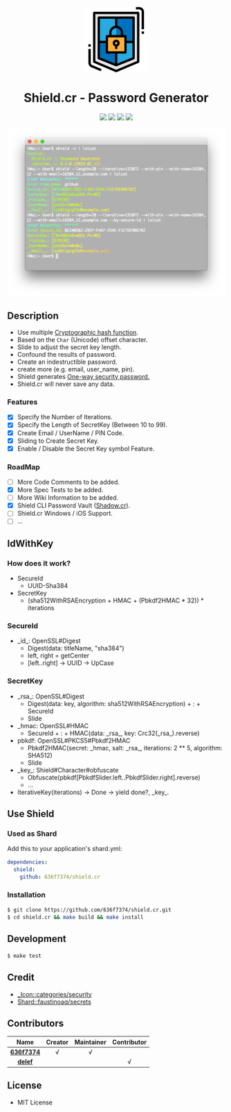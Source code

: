<div align = "center"><img src="images/icon.png" width="150" height="150" /></div>

<div align = "center">
  <h1>Shield.cr - Password Generator</h1>
</div>

<p align="center">
  <a href="https://crystal-lang.org">
    <img src="https://img.shields.io/badge/built%20with-crystal-000000.svg" /></a>
  <a href="https://travis-ci.org/636f7374/shield.cr">
    <img src="https://api.travis-ci.org/636f7374/shield.cr.svg" /></a>
  <a href="https://github.com/636f7374/shield.cr/releases">
    <img src="https://img.shields.io/github/release/636f7374/shield.cr.svg" /></a>
  <a href="https://github.com/636f7374/shield.cr/blob/master/license">
  	<img src="https://img.shields.io/github/license/636f7374/shield.cr.svg"></a>
</p>

<div align = "center"><a href=""><img src="images/terminal.png"></a></div>

## Description
* Use multiple [Cryptographic hash function](https://en.wikipedia.org/wiki/Cryptographic_hash_function).
* Based on the `Char` (Unicode) offset character.
* Slide to adjust the secret key length.
* Confound the results of password.
* Create an indestructible password.
* create more (e.g. email, user_name, pin).
* Shield generates [One-way security password.](https://en.wikipedia.org/wiki/One-way_compression_function)
* Shield.cr will never save any data.

### Features
- [X] Specify the Number of Iterations.
- [X] Specify the Length of SecretKey (Between 10 to 99).
- [X] Create Email / UserName / PIN Code.
- [X] Sliding to Create Secret Key.
- [X] Enable / Disable the Secret Key symbol Feature.

### RoadMap
- [ ] More Code Comments to be added.
- [X] More Spec Tests to be added.
- [ ] More Wiki Information to be added.
- [X] Shield CLI Password Vault ([Shadow.cr](https://github.com/636f7374/shadow.cr)).
- [ ] Shield.cr Windows / iOS Support.
- [ ] ...

## IdWithKey

### How does it work?
* SecureId
  * UUID-Sha384
* SecretKey
  * (sha512WithRSAEncryption + HMAC + (Pbkdf2HMAC \* 32)) * iterations

### SecureId
* \_id\_: OpenSSL#Digest
  * Digest(data: titleName, "sha384")
  * left, right = getCenter
  * [left..right] -> UUID -> UpCase

### SecretKey
* \_rsa\_: OpenSSL#Digest
  * Digest(data: key, algorithm: sha512WithRSAEncryption) + : + SecureId
  * Slide
* \_hmac: OpenSSL#HMAC
  * SecureId + : + HMAC(data: \_rsa\_, key: Crc32(\_rsa\_).reverse)
* pbkdf: OpenSSL#PKCS5#Pbkdf2HMAC
  * Pbkdf2HMAC(secret: \_hmac, salt: \_rsa\_, iterations: 2 ** 5, algorithm: SHA512)
  * Slide
* \_key\_: Shield#Character#obfuscate
  * Obfuscate(pbkdf[PbkdfSlider.left..PbkdfSlider.right].reverse)
  * ...
* IterativeKey(iterations) -> Done -> yield done?, \_key\_.

## Use Shield

### Used as Shard
Add this to your application's shard.yml:
```yaml
dependencies:
  shield:
    github: 636f7374/shield.cr
```

### Installation
```bash
$ git clone https://github.com/636f7374/shield.cr.git
$ cd shield.cr && make build && make install
```

## Development
```bash
$ make test
```

## Credit
* [\_Icon::categories/security](https://www.flaticon.com/packs/security-62)
* [Shard::faustinoaq/secrets](https://github.com/faustinoaq/secrets)

## Contributors
|Name|Creator|Maintainer|Contributor|
|:---:|:---:|:---:|:---:|
|**[636f7374](https://github.com/636f7374)**|√|√||
|**[delef](https://github.com/delef)**|||√|

## License
* MIT License